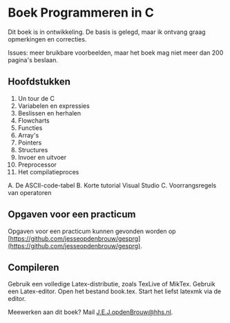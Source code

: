 # Boek Programmeren in C

Dit boek is in ontwikkeling. De basis is gelegd, maar ik ontvang graag opmerkingen en correcties.

Issues: meer bruikbare voorbeelden, maar het boek mag niet meer dan 200 pagina's beslaan.

## Hoofdstukken

1. Un tour de C
2. Variabelen en expressies
3. Beslissen en herhalen
4. Flowcharts
5. Functies
6. Array's
7. Pointers
8. Structures
9. Invoer en uitvoer
10. Preprocessor
11. Het compilatieproces

A. De ASCII-code-tabel
B. Korte tutorial Visual Studio
C. Voorrangsregels van operatoren

## Opgaven voor een practicum

Opgaven voor een practicum kunnen gevonden worden op [https://github.com/jesseopdenbrouw/gesprg](https://github.com/jesseopdenbrouw/gesprg).

## Compileren

Gebruik een volledige Latex-distributie, zoals TexLive of MikTex. Gebruik een Latex-editor. Open het bestand book.tex. Start het liefst latexmk via de editor.

Meewerken aan dit boek? Mail [J.E.J.opdenBrouw@hhs.nl](mailto:J.E.J.opdenBrouw@hhs.nl).

